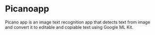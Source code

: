 # Picanoapp
Picano app is an image text recognition app that detects text from image and convert it to editable and copiable text using Google ML Kit.
